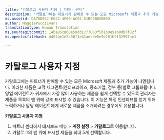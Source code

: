 ```yaml
---
title: "카탈로그 사용자 지정 | 파트너 센터"
description: "카탈로그에는 파트너가 판매할 수 있는 모든 Microsoft 제품과 추가 기능이 나열됩니다."
ms.assetid: DA7DD94C-E642-4F69-AC02-61BC5B05BB0D
author: MaggiePucciEvans
translationtype: Human Translation
ms.sourcegitcommit: 14ba85c868e59dd1c77063f5b1b0e9ab8db7f82f
ms.openlocfilehash: 4484ae1e2c38f1e41aecde5e9e261b9f32997ae1

---
```


# 카탈로그 사용자 지정


카탈로그에는 파트너가 판매할 수 있는 모든 Microsoft 제품과 추가 기능이 나열됩니다. 이러한 제품은 고객 세그먼트(엔터프라이즈, 중소기업, 정부 등)별로 그룹화됩니다. 영업 에이전트가 귀사에서 가장 많이 사용하는 제품을 쉽게 선택할 수 있도록 관리자는 제품을 목록의 맨 위에 강조 표시할 수 있습니다. 이 기능은 특정 인센티브를 얻기 위해 노력하거나 담당 에이전트에게 새로운 제품을 소개하려는 경우에도 유용합니다.

**카탈로그 사용자 지정**

1.  파트너 센터에서 대시보드 메뉴 &gt; **계정 설정** &gt; **카탈로그**로 이동합니다.
2.  카탈로그의 맨 위에 표시할 제품을 최대 5개 선택합니다.

 

 






<!--HONumber=Nov16_HO4-->


